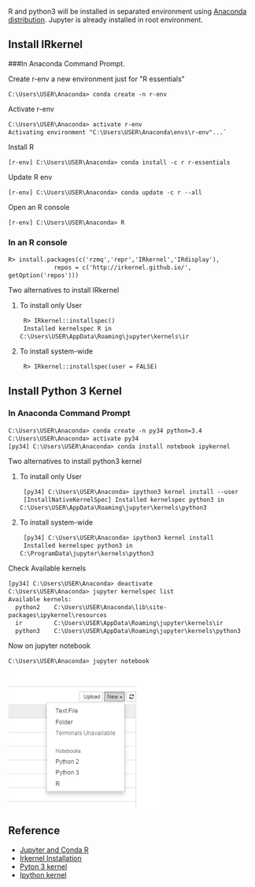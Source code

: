 <!--- Jupyter Install IRkernel and Python 3 kernel on Windows -->

R and python3 will be installed in separated environment using [Anaconda distribution][1]. Jupyter is already installed in root environment.

## Install IRkernel
###In Anaconda Command Prompt.

Create r-env a new environment just for "R essentials"

    C:\Users\USER\Anaconda> conda create -n r-env

Activate r-env

    C:\Users\USER\Anaconda> activate r-env
    Activating environment "C:\Users\USER\Anaconda\envs\r-env"...`

Install R

    [r-env] C:\Users\USER\Anaconda> conda install -c r r-essentials

Update R env

    [r-env] C:\Users\USER\Anaconda> conda update -c r --all

Open an R console

    [r-env] C:\Users\USER\Anaconda> R

### In an R console

    R> install.packages(c('rzmq','repr','IRkernel','IRdisplay'),
                 repos = c('http://irkernel.github.io/', getOption('repos')))

Two alternatives to install IRkernel

1) To install only User

        R> IRkernel::installspec()
        Installed kernelspec R in C:\Users\USER\AppData\Roaming\jupyter\kernels\ir

2) To install system-wide

        R> IRkernel::installspec(user = FALSE)

## Install Python 3 Kernel

### In Anaconda Command Prompt

    C:\Users\USER\Anaconda> conda create -n py34 python=3.4
    C:\Users\USER\Anaconda> activate py34
    [py34] C:\Users\USER\Anaconda> conda install notebook ipykernel

Two alternatives to install python3 kernel

1) To install only User

        [py34] C:\Users\USER\Anaconda> ipython3 kernel install --user
        [InstallNativeKernelSpec] Installed kernelspec python3 in C:\Users\USER\AppData\Roaming\jupyter\kernels\python3

2) To install system-wide

        [py34] C:\Users\USER\Anaconda> ipython3 kernel install
        Installed kernelspec python3 in C:\ProgramData\jupyter\kernels\python3

Check Available kernels

    [py34] C:\Users\USER\Anaconda> deactivate
    C:\Users\USER\Anaconda> jupyter kernelspec list
    Available kernels:
      python2    C:\Users\USER\Anaconda\lib\site-packages\ipykernel\resources
      ir         C:\Users\USER\AppData\Roaming\jupyter\kernels\ir
      python3    C:\Users\USER\AppData\Roaming\jupyter\kernels\python3

Now on jupyter notebook

    C:\Users\USER\Anaconda> jupyter notebook

![](https://raw.githubusercontent.com/collabmarket/drafts/master/nb-kernel/nb-kernel.png)

## Reference

- [Jupyter and Conda R](https://www.continuum.io/blog/developer/jupyter-and-conda-r)
- [Irkernel Installation](http://irkernel.github.io/installation/)
- [Pyton 3 kernel](http://stackoverflow.com/questions/28831854/how-do-i-add-python3-kernel-to-jupyter-ipython)
- [Ipython kernel](http://ipython.readthedocs.org/en/stable/install/kernel_install.html)

[1]: https://www.continuum.io/downloads "Download Anaconda"
